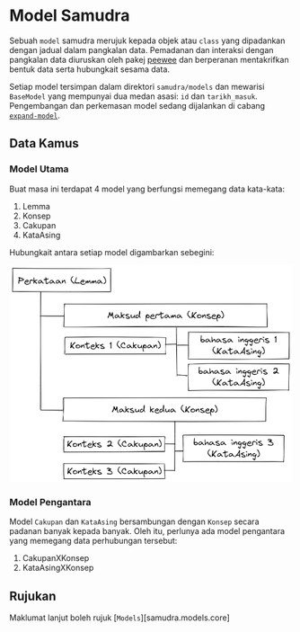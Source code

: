 # Model Samudra

Sebuah `model` samudra merujuk kepada objek atau `class` yang dipadankan dengan jadual dalam pangkalan data.
Pemadanan dan interaksi dengan pangkalan data diuruskan oleh
pakej [peewee](http://docs.peewee-orm.com/en/latest/index.html) dan berperanan mentakrifkan bentuk data serta hubungkait
sesama data.

Setiap model tersimpan dalam direktori `samudra/models` dan mewarisi `BaseModel` yang mempunyai dua medan asasi: `id`
dan `tarikh_masuk`. Pengembangan dan perkemasan model sedang dijalankan di
cabang [`expand-model`](https://github.com/Thaza-Kun/samudra/tree/expand-model/samudra).

## Data Kamus

### Model Utama

Buat masa ini terdapat 4 model yang berfungsi memegang data kata-kata:

1. Lemma
2. Konsep
3. Cakupan
4. KataAsing

Hubungkait antara setiap model digambarkan sebegini:

![](img/model-samudra.png)

### Model Pengantara

Model `Cakupan` dan `KataAsing` bersambungan dengan `Konsep` secara padanan banyak kepada banyak.
Oleh itu, perlunya ada model pengantara yang memegang data perhubungan tersebut:

1. CakupanXKonsep
2. KataAsingXKonsep

## Rujukan

Maklumat lanjut boleh rujuk [`Models`][samudra.models.core]
